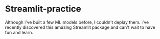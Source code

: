 # Streamlit-practice

Although I've built a few ML models before, I couldn't deplay them. 
I've recently discovered this amazing Streamlit package and can't wait to have fun and learn.
